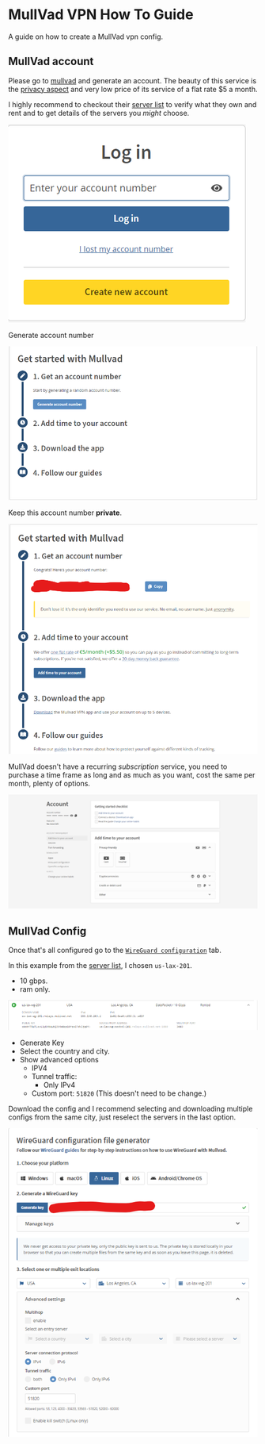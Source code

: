 # MullVad VPN How To Guide

A guide on how to create a MullVad vpn config.

## MullVad account

Please go to [mullvad](https://mullvad.net/) and generate an account. The beauty of this service is the [privacy aspect](https://mullvad.net/en/help/no-logging-data-policy/#numbered) and very low price of its service of a flat rate $5 a month.

I highly recommend to checkout their [server list](https://mullvad.net/en/servers/) to verify what they own and rent and to get details of the servers you _might_ choose.

![login-account](./img/mullvad-login.png)
  
Generate account number

![gen-account](./img/mullvad-gen-1.png)

Keep this account number **private**.

![gen-account](./img/mullvad-gen-2.png)

MullVad doesn't have a recurring _subscription_ service, you need to purchase a time frame as long and as much as you want, cost the same per month, plenty of options.

![pay-account](./img/mullvad-pay.png)

## MullVad Config

Once that's all configured go to the [`WireGuard configuration`](https://mullvad.net/en/account/#/wireguard-config) tab.

In this example from the [server list](https://mullvad.net/en/servers/), I chosen `us-lax-201`.

- 10 gbps.
- ram only.

![us-lax-201](./img/mullvad-server-wg-201.png)

- Generate Key
- Select the country and city.
- Show advanced options
  - IPV4
  - Tunnel traffic:
    - Only IPv4
  - Custom port: `51820` (This doesn't need to be change.)

Download the config and I recommend selecting and downloading multiple configs from the same city, just reselect the servers in the last option.

![wg-conf-gen](./img/mullvad-wg-conf-gen.png)
